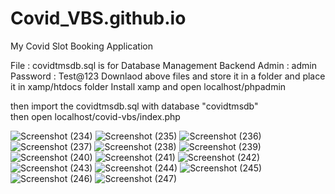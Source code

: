 # Covid_VBS.github.io
My Covid Slot Booking Application

File : covidtmsdb.sql is for Database Management Backend
Admin : admin
Password : Test@123
Downlaod above files and store it in a folder and place it in xamp/htdocs  folder
                                                                                                                                             Install xamp and open localhost/phpadmin
                                                                                                                                             
                                                                                                                                             
then import the covidtmsdb.sql with database "covidtmsdb"                                            
then open localhost/covid-vbs/index.php

![Screenshot (234)](https://github.com/shubhamsingh9554/Covid_VBS.github.io/assets/87975363/0cbe1a0a-37f6-4bdb-b129-5a6c04003fe0)
![Screenshot (235)](https://github.com/shubhamsingh9554/Covid_VBS.github.io/assets/87975363/4c79aa26-f726-4948-b769-4359add30c42)
![Screenshot (236)](https://github.com/shubhamsingh9554/Covid_VBS.github.io/assets/87975363/6ddc47ed-c682-426d-807f-310ebf54d2e4)
![Screenshot (237)](https://github.com/shubhamsingh9554/Covid_VBS.github.io/assets/87975363/53a4874f-9e14-4e44-8290-a188a704144d)
![Screenshot (238)](https://github.com/shubhamsingh9554/Covid_VBS.github.io/assets/87975363/cf0a645e-2f3f-4185-acbc-6fd5e8839f91)
![Screenshot (239)](https://github.com/shubhamsingh9554/Covid_VBS.github.io/assets/87975363/1ea288d7-0ea8-471e-95c1-d4c2b417edc1)
![Screenshot (240)](https://github.com/shubhamsingh9554/Covid_VBS.github.io/assets/87975363/39b58f7c-066d-4ec4-b8f0-3e4082ff0be7)
![Screenshot (241)](https://github.com/shubhamsingh9554/Covid_VBS.github.io/assets/87975363/c25cfcf6-b633-4f01-9186-eb0d254d5d25)
![Screenshot (242)](https://github.com/shubhamsingh9554/Covid_VBS.github.io/assets/87975363/5eebc98b-fb64-43ed-81ff-37b73634e968)
![Screenshot (243)](https://github.com/shubhamsingh9554/Covid_VBS.github.io/assets/87975363/61cafd7c-6fdf-4e24-97bc-46569c8ddbe9)
![Screenshot (244)](https://github.com/shubhamsingh9554/Covid_VBS.github.io/assets/87975363/bb002088-0d94-4856-a005-55f9cacbb9aa)
![Screenshot (245)](https://github.com/shubhamsingh9554/Covid_VBS.github.io/assets/87975363/65195f73-0c5a-492f-bfea-b9e3715d950b)
![Screenshot (246)](https://github.com/shubhamsingh9554/Covid_VBS.github.io/assets/87975363/f34ea8a1-8667-4c16-b9fa-0f367910d038)
![Screenshot (247)](https://github.com/shubhamsingh9554/Covid_VBS.github.io/assets/87975363/1c95fb62-c722-40be-bbe9-4e2a36226190)
